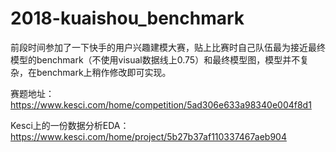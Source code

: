 # 2018-kuaishou_benchmark

前段时间参加了一下快手的用户兴趣建模大赛，贴上比赛时自己队伍最为接近最终模型的benchmark（不使用visual数据线上0.75）和最终模型图，模型并不复杂，在benchmark上稍作修改即可实现。  

赛题地址：https://www.kesci.com/home/competition/5ad306e633a98340e004f8d1  

Kesci上的一份数据分析EDA：https://www.kesci.com/home/project/5b27b37af110337467aeb904  




